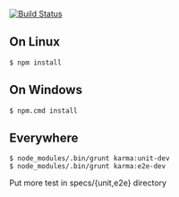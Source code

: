 [![Build Status](https://travis-ci.org/calbrecht/angular-tiny-skeleton.png)](https://travis-ci.org/calbrecht/angular-tiny-skeleton)

On Linux
--------
    $ npm install

On Windows
----------
	$ npm.cmd install

Everywhere
----------
    $ node_modules/.bin/grunt karma:unit-dev
    $ node_modules/.bin/grunt karma:e2e-dev

Put more test in specs/{unit,e2e} directory

